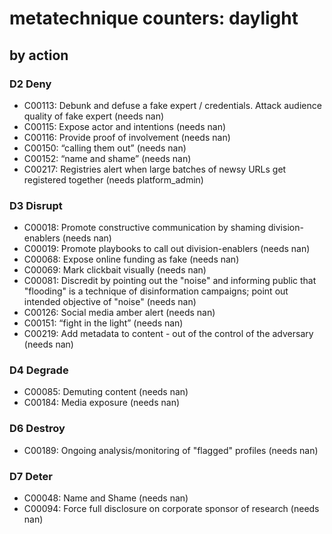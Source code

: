 # metatechnique counters: daylight

## by action


### D2 Deny
* C00113: Debunk and defuse a fake expert / credentials. Attack audience quality of fake expert (needs nan)
* C00115: Expose actor and intentions (needs nan)
* C00116: Provide proof of involvement (needs nan)
* C00150: “calling them out” (needs nan)
* C00152: “name and shame” (needs nan)
* C00217: Registries alert when large batches of newsy URLs get registered together (needs platform_admin)

### D3 Disrupt
* C00018: Promote constructive communication by shaming division-enablers (needs nan)
* C00019: Promote playbooks to call out division-enablers (needs nan)
* C00068: Expose online funding as fake (needs nan)
* C00069: Mark clickbait visually (needs nan)
* C00081: Discredit by pointing out the "noise" and informing public that "flooding" is a technique of disinformation campaigns; point out intended objective of "noise" (needs nan)
* C00126: Social media amber alert (needs nan)
* C00151: “fight in the light” (needs nan)
* C00219: Add metadata to content - out of the control of the adversary (needs nan)

### D4 Degrade
* C00085: Demuting content (needs nan)
* C00184: Media exposure (needs nan)

### D6 Destroy
* C00189: Ongoing analysis/monitoring of "flagged" profiles (needs nan)

### D7 Deter
* C00048: Name and Shame (needs nan)
* C00094: Force full disclosure on corporate sponsor of research (needs nan)

